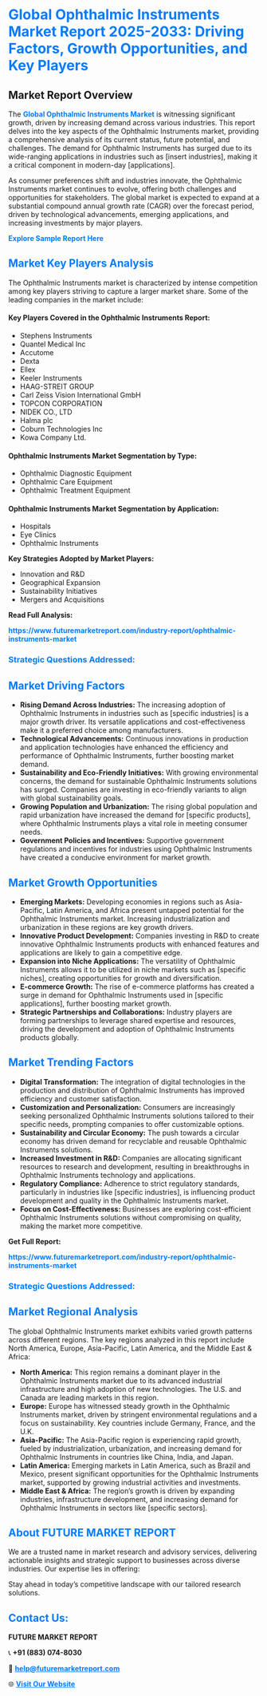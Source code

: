 <h1 style="color: #007BFF;">Global Ophthalmic Instruments Market Report 2025-2033: Driving Factors, Growth Opportunities, and Key Players</h1>

<section id="overview">
<h2>Market Report Overview</h2>
<p>The <a href="https://www.futuremarketreport.com/industry-report/ophthalmic-instruments-market" style="color: #007BFF; text-decoration: none;"><strong>Global Ophthalmic Instruments Market</strong></a> is witnessing significant growth, driven by increasing demand across various industries. This report delves into the key aspects of the Ophthalmic Instruments market, providing a comprehensive analysis of its current status, future potential, and challenges. The demand for Ophthalmic Instruments has surged due to its wide-ranging applications in industries such as [insert industries], making it a critical component in modern-day [applications].</p>
<p>As consumer preferences shift and industries innovate, the Ophthalmic Instruments market continues to evolve, offering both challenges and opportunities for stakeholders. The global market is expected to expand at a substantial compound annual growth rate (CAGR) over the forecast period, driven by technological advancements, emerging applications, and increasing investments by major players.</p>
</section>

<section id="overview">
<p><a href="https://www.futuremarketreport.com/request-sample/reportId=125170" style="color: #007BFF; text-decoration: none;"><strong>Explore Sample Report Here</strong></a></p>
</section>

<section id="key-players">
<h2 style="color: #007BFF;">Market Key Players Analysis</h2>
<p>The Ophthalmic Instruments market is characterized by intense competition among key players striving to capture a larger market share. Some of the leading companies in the market include:</p>
<h4>Key Players Covered in the Ophthalmic Instruments Report:</h4>
<ul><li>Stephens Instruments</li><li>Quantel Medical Inc</li><li>Accutome</li><li>Dexta</li><li>Ellex</li><li>Keeler Instruments</li><li>HAAG-STREIT GROUP</li><li>Carl Zeiss Vision International GmbH</li><li>TOPCON CORPORATION</li><li>NIDEK CO., LTD</li><li>Halma plc</li><li>Coburn Technologies Inc</li><li>Kowa Company Ltd.</li></ul>
<h4>Ophthalmic Instruments Market Segmentation by Type:</h4>
<ul><li>Ophthalmic Diagnostic Equipment</li><li>Ophthalmic Care Equipment</li><li>Ophthalmic Treatment Equipment</li></ul>

<h4>Ophthalmic Instruments Market Segmentation by Application:</h4>
<ul><li>Hospitals</li><li>Eye Clinics</li><li>Ophthalmic Instruments</li></ul>
<p><strong>Key Strategies Adopted by Market Players:</strong></p>
<ul>
<li>Innovation and R&D</li>
<li>Geographical Expansion</li>
<li>Sustainability Initiatives</li>
<li>Mergers and Acquisitions</li>
</ul>
</section>

<section>
<p><strong>Read Full Analysis: </strong></p><a href="https://www.futuremarketreport.com/industry-report/ophthalmic-instruments-market" style="color: #007BFF; text-decoration: none;"><strong>https://www.futuremarketreport.com/industry-report/ophthalmic-instruments-market</strong></a>
<h3 style="color: #007BFF;">Strategic Questions Addressed:</h3>
</section>

<section id="driving-factors">
<h2 style="color: #007BFF;">Market Driving Factors</h2>
<ul>
<li><strong>Rising Demand Across Industries:</strong> The increasing adoption of Ophthalmic Instruments in industries such as [specific industries] is a major growth driver. Its versatile applications and cost-effectiveness make it a preferred choice among manufacturers.</li>
<li><strong>Technological Advancements:</strong> Continuous innovations in production and application technologies have enhanced the efficiency and performance of Ophthalmic Instruments, further boosting market demand.</li>
<li><strong>Sustainability and Eco-Friendly Initiatives:</strong> With growing environmental concerns, the demand for sustainable Ophthalmic Instruments solutions has surged. Companies are investing in eco-friendly variants to align with global sustainability goals.</li>
<li><strong>Growing Population and Urbanization:</strong> The rising global population and rapid urbanization have increased the demand for [specific products], where Ophthalmic Instruments plays a vital role in meeting consumer needs.</li>
<li><strong>Government Policies and Incentives:</strong> Supportive government regulations and incentives for industries using Ophthalmic Instruments have created a conducive environment for market growth.</li>
</ul>
</section>

<section id="growth-opportunities">
<h2 style="color: #007BFF;">Market Growth Opportunities</h2>
<ul>
<li><strong>Emerging Markets:</strong> Developing economies in regions such as Asia-Pacific, Latin America, and Africa present untapped potential for the Ophthalmic Instruments market. Increasing industrialization and urbanization in these regions are key growth drivers.</li>
<li><strong>Innovative Product Development:</strong> Companies investing in R&D to create innovative Ophthalmic Instruments products with enhanced features and applications are likely to gain a competitive edge.</li>
<li><strong>Expansion into Niche Applications:</strong> The versatility of Ophthalmic Instruments allows it to be utilized in niche markets such as [specific niches], creating opportunities for growth and diversification.</li>
<li><strong>E-commerce Growth:</strong> The rise of e-commerce platforms has created a surge in demand for Ophthalmic Instruments used in [specific applications], further boosting market growth.</li>
<li><strong>Strategic Partnerships and Collaborations:</strong> Industry players are forming partnerships to leverage shared expertise and resources, driving the development and adoption of Ophthalmic Instruments products globally.</li>
</ul>
</section>

<section id="trending-factors">
<h2 style="color: #007BFF;">Market Trending Factors</h2>
<ul>
<li><strong>Digital Transformation:</strong> The integration of digital technologies in the production and distribution of Ophthalmic Instruments has improved efficiency and customer satisfaction.</li>
<li><strong>Customization and Personalization:</strong> Consumers are increasingly seeking personalized Ophthalmic Instruments solutions tailored to their specific needs, prompting companies to offer customizable options.</li>
<li><strong>Sustainability and Circular Economy:</strong> The push towards a circular economy has driven demand for recyclable and reusable Ophthalmic Instruments solutions.</li>
<li><strong>Increased Investment in R&D:</strong> Companies are allocating significant resources to research and development, resulting in breakthroughs in Ophthalmic Instruments technology and applications.</li>
<li><strong>Regulatory Compliance:</strong> Adherence to strict regulatory standards, particularly in industries like [specific industries], is influencing product development and quality in the Ophthalmic Instruments market.</li>
<li><strong>Focus on Cost-Effectiveness:</strong> Businesses are exploring cost-efficient Ophthalmic Instruments solutions without compromising on quality, making the market more competitive.</li>
</ul>
</section>

<section>
<p><strong>Get Full Report: </strong></p><a href="https://www.futuremarketreport.com/industry-report/ophthalmic-instruments-market" style="color: #007BFF; text-decoration: none;"><strong>https://www.futuremarketreport.com/industry-report/ophthalmic-instruments-market</strong></a>
<h3 style="color: #007BFF;">Strategic Questions Addressed:</h3>
</section>


<section id="regional-analysis">
<h2 style="color: #007BFF;">Market Regional Analysis</h2>
<p>The global Ophthalmic Instruments market exhibits varied growth patterns across different regions. The key regions analyzed in this report include North America, Europe, Asia-Pacific, Latin America, and the Middle East & Africa:</p>
<ul>
<li><strong>North America:</strong> This region remains a dominant player in the Ophthalmic Instruments market due to its advanced industrial infrastructure and high adoption of new technologies. The U.S. and Canada are leading markets in this region.</li>
<li><strong>Europe:</strong> Europe has witnessed steady growth in the Ophthalmic Instruments market, driven by stringent environmental regulations and a focus on sustainability. Key countries include Germany, France, and the U.K.</li>
<li><strong>Asia-Pacific:</strong> The Asia-Pacific region is experiencing rapid growth, fueled by industrialization, urbanization, and increasing demand for Ophthalmic Instruments in countries like China, India, and Japan.</li>
<li><strong>Latin America:</strong> Emerging markets in Latin America, such as Brazil and Mexico, present significant opportunities for the Ophthalmic Instruments market, supported by growing industrial activities and investments.</li>
<li><strong>Middle East & Africa:</strong> The region’s growth is driven by expanding industries, infrastructure development, and increasing demand for Ophthalmic Instruments in sectors like [specific sectors].</li>
</ul>
</section>

<footer>
<h2 style="color: #007BFF;">About FUTURE MARKET REPORT</h2>
<p>We are a trusted name in market research and advisory services, delivering actionable insights and strategic support to businesses across diverse industries. Our expertise lies in offering:</p>

<p>Stay ahead in today’s competitive landscape with our tailored research solutions.</p>

<h2 style="color: #007BFF;">Contact Us:</h2>
<p><strong>FUTURE MARKET REPORT</strong></p>
<p>📞 <strong>+91 (883) 074-8030</strong></p>
<p>📧 <strong><a href="mailto:help@futuremarketreport.com" style="color: #007BFF;">help@futuremarketreport.com</a></strong></p>
<p>🌐 <strong><a href="https://www.futuremarketreport.com/" style="color: #007BFF;">Visit Our Website</a></strong></p>
</footer>